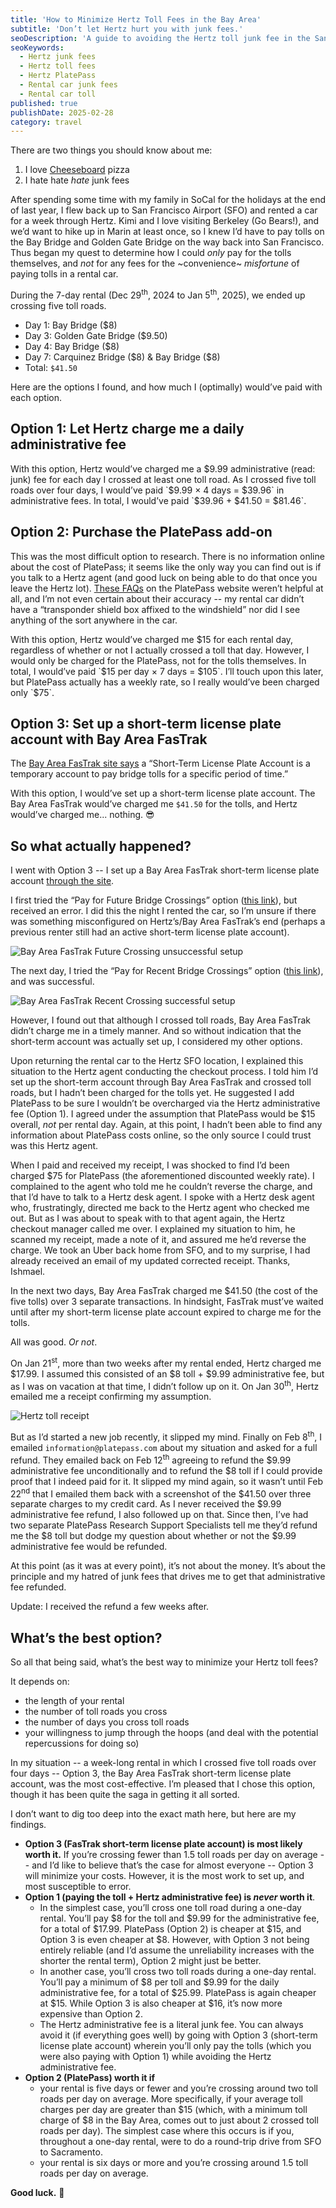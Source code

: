 ```yaml
---
title: 'How to Minimize Hertz Toll Fees in the Bay Area'
subtitle: 'Don’t let Hertz hurt you with junk fees.'
seoDescription: 'A guide to avoiding the Hertz toll junk fee in the San Francisco Bay Area'
seoKeywords:
  - Hertz junk fees
  - Hertz toll fees
  - Hertz PlatePass
  - Rental car junk fees
  - Rental car toll
published: true
publishDate: 2025-02-28
category: travel
---
```


There are two things you should know about me:

1. I love [Cheeseboard](https://cheeseboardcollective.coop/) pizza
2. I hate hate _hate_ junk fees

After spending some time with my family in SoCal for the holidays at the end of last year, I flew back up to San Francisco Airport (SFO) and rented a car for a week through Hertz. Kimi and I love visiting Berkeley (Go Bears!), and we’d want to hike up in Marin at least once, so I knew I’d have to pay tolls on the Bay Bridge and Golden Gate Bridge on the way back into San Francisco. Thus began my quest to determine how I could _only_ pay for the tolls themselves, and _not_ for any fees for the ~convenience~ _misfortune_ of paying tolls in a rental car.

During the 7-day rental (Dec 29<sup>th</sup>, 2024 to Jan 5<sup>th</sup>, 2025), we ended up crossing five toll roads.

- Day 1: Bay Bridge ($8)
- Day 3: Golden Gate Bridge ($9.50)
- Day 4: Bay Bridge ($8)
- Day 7: Carquinez Bridge ($8) & Bay Bridge ($8)
- Total: `$41.50`

Here are the options I found, and how much I (optimally) would’ve paid with each option.

## Option 1: Let Hertz charge me a daily administrative fee

With this option, Hertz would’ve charged me a $9.99 administrative (read: junk) fee for each day I crossed at least one toll road.
As I crossed five toll roads over four days, I would’ve paid `$9.99 × 4 days = $39.96` in administrative fees.
In total, I would’ve paid `$39.96 + $41.50 = $81.46`.

## Option 2: Purchase the PlatePass add-on

This was the most difficult option to research. There is no information online about the cost of PlatePass; it seems like the only way you can find out is if you talk to a Hertz agent (and good luck on being able to do that once you leave the Hertz lot). [These FAQs](https://platepass.com/faq/) on the PlatePass website weren’t helpful at all, and I’m not even certain about their accuracy -- my rental car didn’t have a “transponder shield box affixed to the windshield” nor did I see anything of the sort anywhere in the car.

With this option, Hertz would’ve charged me $15 for each rental day, regardless of whether or not I actually crossed a toll that day. However, I would only be charged for the PlatePass, not for the tolls themselves.
In total, I would’ve paid `$15 per day × 7 days = $105`. I’ll touch upon this later, but PlatePass actually has a weekly rate, so I really would’ve been charged only `$75`.

## Option 3: Set up a short-term license plate account with Bay Area FasTrak

The [Bay Area FasTrak site says](https://www.bayareafastrak.org/en/ways-to-pay/license-plate-account.shtml) a “Short-Term License Plate Account is a temporary account to pay bridge tolls for a specific period of time.”

With this option, I would’ve set up a short-term license plate account. The Bay Area FasTrak would’ve charged me `$41.50` for the tolls, and Hertz would’ve charged me... nothing. 😎

## So what actually happened?

I went with Option 3 -- I set up a Bay Area FasTrak short-term license plate account [through the site](https://www.bayareafastrak.org/en/ways-to-pay/license-plate-account.shtml).

I first tried the “Pay for Future Bridge Crossings” option ([this link](https://www.bayareafastrak.org/vector/account/postpay/otpRecentAdvanceToll.do?from=Home&locale=en_US&advance=true&fbpz=skip)), but received an error. I did this the night I rented the car, so I’m unsure if there was something misconfigured on Hertz’s/Bay Area FasTrak’s end (perhaps a previous renter still had an active short-term license plate account).

![Bay Area FasTrak Future Crossing unsuccessful setup](./bay_area_fastrak_future_crossing.png)

The next day, I tried the “Pay for Recent Bridge Crossings” option ([this link](https://www.bayareafastrak.org/vector/account/postpay/otpRecentAdvanceToll.do?from=Home&locale=en_US&recent=true&fbpz=skip)), and was successful.

![Bay Area FasTrak Recent Crossing successful setup](./bay_area_fastrak_recent_crossing.png)

However, I found out that although I crossed toll roads, Bay Area FasTrak didn’t charge me in a timely manner. And so without indication that the short-term account was actually set up, I considered my other options.

Upon returning the rental car to the Hertz SFO location, I explained this situation to the Hertz agent conducting the checkout process. I told him I’d set up the short-term account through Bay Area FasTrak and crossed toll roads, but I hadn’t been charged for the tolls yet. He suggested I add PlatePass to be sure I wouldn’t be overcharged via the Hertz administrative fee (Option 1). I agreed under the assumption that PlatePass would be $15 overall, _not_ per rental day. Again, at this point, I hadn’t been able to find any information about PlatePass costs online, so the only source I could trust was this Hertz agent.

When I paid and received my receipt, I was shocked to find I’d been charged $75 for PlatePass (the aforementioned discounted weekly rate). I complained to the agent who told me he couldn’t reverse the charge, and that I’d have to talk to a Hertz desk agent. I spoke with a Hertz desk agent who, frustratingly, directed me back to the Hertz agent who checked me out. But as I was about to speak with to that agent again, the Hertz checkout manager called me over. I explained my situation to him, he scanned my receipt, made a note of it, and assured me he’d reverse the charge. We took an Uber back home from SFO, and to my surprise, I had already received an email of my updated corrected receipt. Thanks, Ishmael.

In the next two days, Bay Area FasTrak charged me $41.50 (the cost of the five tolls) over 3 separate transactions. In hindsight, FasTrak must’ve waited until after my short-term license plate account expired to charge me for the tolls.

All was good. _Or not_.

On Jan 21<sup>st</sup>, more than two weeks after my rental ended, Hertz charged me $17.99. I assumed this consisted of an $8 toll + $9.99 administrative fee, but as I was on vacation at that time, I didn’t follow up on it. On Jan 30<sup>th</sup>, Hertz emailed me a receipt confirming my assumption.

![Hertz toll receipt](./hertz_toll_receipt.png)

But as I’d started a new job recently, it slipped my mind. Finally on Feb 8<sup>th</sup>, I emailed `information@platepass.com` about my situation and asked for a full refund. They emailed back on Feb 12<sup>th</sup> agreeing to refund the $9.99 administrative fee unconditionally and to refund the $8 toll if I could provide proof that I indeed paid for it. It slipped my mind again, so it wasn’t until Feb 22<sup>nd</sup> that I emailed them back with a screenshot of the $41.50 over three separate charges to my credit card. As I never received the $9.99 administrative fee refund, I also followed up on that. Since then, I’ve had two separate PlatePass Research Support Specialists tell me they’d refund me the $8 toll but dodge my question about whether or not the $9.99 administrative fee would be refunded.

At this point (as it was at every point), it’s not about the money. It’s about the principle and my hatred of junk fees that drives me to get that administrative fee refunded.

Update: I received the refund a few weeks after.

## What’s the best option?

So all that being said, what’s the best way to minimize your Hertz toll fees?

It depends on:

- the length of your rental
- the number of toll roads you cross
- the number of days you cross toll roads
- your willingness to jump through the hoops (and deal with the potential repercussions for doing so)

In my situation -- a week-long rental in which I crossed five toll roads over four days -- Option 3, the Bay Area FasTrak short-term license plate account, was the most cost-effective. I’m pleased that I chose this option, though it has been quite the saga in getting it all sorted.

I don’t want to dig too deep into the exact math here, but here are my findings.

- **Option 3 (FasTrak short-term license plate account) is most likely worth it.** If you’re crossing fewer than 1.5 toll roads per day on average -- and I’d like to believe that’s the case for almost everyone -- Option 3 will minimize your costs. However, it is the most work to set up, and most susceptible to error.
- **Option 1 (paying the toll + Hertz administrative fee) is _never_ worth it**.
  - In the simplest case, you’ll cross one toll road during a one-day rental. You’ll pay $8 for the toll and $9.99 for the administrative fee, for a total of $17.99. PlatePass (Option 2) is cheaper at $15, and Option 3 is even cheaper at $8. However, with Option 3 not being entirely reliable (and I’d assume the unreliability increases with the shorter the rental term), Option 2 might just be better.
  - In another case, you’ll cross two toll roads during a one-day rental. You’ll pay a minimum of $8 per toll and $9.99 for the daily administrative fee, for a total of $25.99. PlatePass is again cheaper at $15. While Option 3 is also cheaper at $16, it’s now more expensive than Option 2.
  - The Hertz administrative fee is a literal junk fee. You can always avoid it (if everything goes well) by going with Option 3 (short-term license plate account) wherein you’ll only pay the tolls (which you were also paying with Option 1) while avoiding the Hertz administrative fee.
- **Option 2 (PlatePass) worth it if**
  - your rental is five days or fewer and you’re crossing around two toll roads per day on average. More specifically, if your average toll charges per day are greater than $15 (which, with a minimum toll charge of $8 in the Bay Area, comes out to just about 2 crossed toll roads per day). The simplest case where this occurs is if you, throughout a one-day rental, were to do a round-trip drive from SFO to Sacramento.
  - your rental is six days or more and you’re crossing around 1.5 toll roads per day on average.

**Good luck.** 🫡
